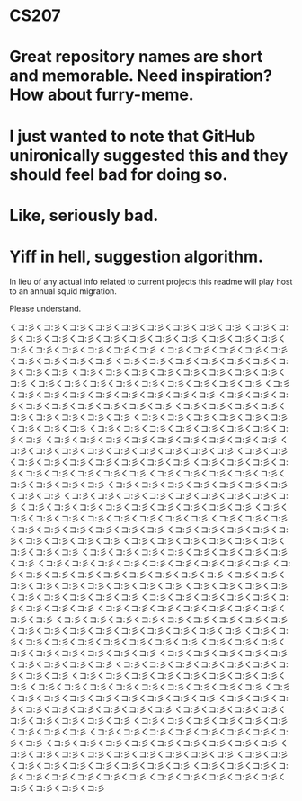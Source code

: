 # CS207
# Great repository names are short and memorable. Need inspiration? How about furry-meme. 
# I just wanted to note that GitHub unironically suggested this and they should feel bad for doing so.
# Like, seriously bad.
# Yiff in hell, suggestion algorithm.

In lieu of any actual info related to current projects this readme will play host to an annual squid migration.

Please understand.

くコ:彡くコ:彡くコ:彡くコ:彡くコ:彡くコ:彡くコ:彡くコ:彡くコ:彡
くコ:彡くコ:彡くコ:彡くコ:彡くコ:彡くコ:彡くコ:彡くコ:彡くコ:彡
くコ:彡くコ:彡くコ:彡くコ:彡くコ:彡くコ:彡くコ:彡くコ:彡くコ:彡
くコ:彡くコ:彡くコ:彡くコ:彡くコ:彡くコ:彡くコ:彡くコ:彡くコ:彡
くコ:彡くコ:彡くコ:彡くコ:彡くコ:彡くコ:彡くコ:彡くコ:彡くコ:彡
くコ:彡くコ:彡くコ:彡くコ:彡くコ:彡くコ:彡くコ:彡くコ:彡くコ:彡
くコ:彡くコ:彡くコ:彡くコ:彡くコ:彡くコ:彡くコ:彡くコ:彡くコ:彡
くコ:彡くコ:彡くコ:彡くコ:彡くコ:彡くコ:彡くコ:彡くコ:彡くコ:彡
くコ:彡くコ:彡くコ:彡くコ:彡くコ:彡くコ:彡くコ:彡くコ:彡くコ:彡
くコ:彡くコ:彡くコ:彡くコ:彡くコ:彡くコ:彡くコ:彡くコ:彡くコ:彡
くコ:彡くコ:彡くコ:彡くコ:彡くコ:彡くコ:彡くコ:彡くコ:彡くコ:彡
くコ:彡くコ:彡くコ:彡くコ:彡くコ:彡くコ:彡くコ:彡くコ:彡くコ:彡
くコ:彡くコ:彡くコ:彡くコ:彡くコ:彡くコ:彡くコ:彡くコ:彡くコ:彡
くコ:彡くコ:彡くコ:彡くコ:彡くコ:彡くコ:彡くコ:彡くコ:彡くコ:彡
くコ:彡くコ:彡くコ:彡くコ:彡くコ:彡くコ:彡くコ:彡くコ:彡くコ:彡
くコ:彡くコ:彡くコ:彡くコ:彡くコ:彡くコ:彡くコ:彡くコ:彡くコ:彡
くコ:彡くコ:彡くコ:彡くコ:彡くコ:彡くコ:彡くコ:彡くコ:彡くコ:彡
くコ:彡くコ:彡くコ:彡くコ:彡くコ:彡くコ:彡くコ:彡くコ:彡くコ:彡
くコ:彡くコ:彡くコ:彡くコ:彡くコ:彡くコ:彡くコ:彡くコ:彡くコ:彡
くコ:彡くコ:彡くコ:彡くコ:彡くコ:彡くコ:彡くコ:彡くコ:彡くコ:彡
くコ:彡くコ:彡くコ:彡くコ:彡くコ:彡くコ:彡くコ:彡くコ:彡くコ:彡
くコ:彡くコ:彡くコ:彡くコ:彡くコ:彡くコ:彡くコ:彡くコ:彡くコ:彡
くコ:彡くコ:彡くコ:彡くコ:彡くコ:彡くコ:彡くコ:彡くコ:彡くコ:彡
くコ:彡くコ:彡くコ:彡くコ:彡くコ:彡くコ:彡くコ:彡くコ:彡くコ:彡
くコ:彡くコ:彡くコ:彡くコ:彡くコ:彡くコ:彡くコ:彡くコ:彡くコ:彡
くコ:彡くコ:彡くコ:彡くコ:彡くコ:彡くコ:彡くコ:彡くコ:彡くコ:彡
くコ:彡くコ:彡くコ:彡くコ:彡くコ:彡くコ:彡くコ:彡くコ:彡くコ:彡
くコ:彡くコ:彡くコ:彡くコ:彡くコ:彡くコ:彡くコ:彡くコ:彡くコ:彡
くコ:彡くコ:彡くコ:彡くコ:彡くコ:彡くコ:彡くコ:彡くコ:彡くコ:彡
くコ:彡くコ:彡くコ:彡くコ:彡くコ:彡くコ:彡くコ:彡くコ:彡くコ:彡
くコ:彡くコ:彡くコ:彡くコ:彡くコ:彡くコ:彡くコ:彡くコ:彡くコ:彡
くコ:彡くコ:彡くコ:彡くコ:彡くコ:彡くコ:彡くコ:彡くコ:彡くコ:彡
くコ:彡くコ:彡くコ:彡くコ:彡くコ:彡くコ:彡くコ:彡くコ:彡くコ:彡
くコ:彡くコ:彡くコ:彡くコ:彡くコ:彡くコ:彡くコ:彡くコ:彡くコ:彡
くコ:彡くコ:彡くコ:彡くコ:彡くコ:彡くコ:彡くコ:彡くコ:彡くコ:彡
くコ:彡くコ:彡くコ:彡くコ:彡くコ:彡くコ:彡くコ:彡くコ:彡くコ:彡
くコ:彡くコ:彡くコ:彡くコ:彡くコ:彡くコ:彡くコ:彡くコ:彡くコ:彡
くコ:彡くコ:彡くコ:彡くコ:彡くコ:彡くコ:彡くコ:彡くコ:彡くコ:彡
くコ:彡くコ:彡くコ:彡くコ:彡くコ:彡くコ:彡くコ:彡くコ:彡くコ:彡
くコ:彡くコ:彡くコ:彡くコ:彡くコ:彡くコ:彡くコ:彡くコ:彡くコ:彡
くコ:彡くコ:彡くコ:彡くコ:彡くコ:彡くコ:彡くコ:彡くコ:彡くコ:彡
くコ:彡くコ:彡くコ:彡くコ:彡くコ:彡くコ:彡くコ:彡くコ:彡くコ:彡
くコ:彡くコ:彡くコ:彡くコ:彡くコ:彡くコ:彡くコ:彡くコ:彡くコ:彡
くコ:彡くコ:彡くコ:彡くコ:彡くコ:彡くコ:彡くコ:彡くコ:彡くコ:彡
くコ:彡くコ:彡くコ:彡くコ:彡くコ:彡くコ:彡くコ:彡くコ:彡くコ:彡
くコ:彡くコ:彡くコ:彡くコ:彡くコ:彡くコ:彡くコ:彡くコ:彡くコ:彡
くコ:彡くコ:彡くコ:彡くコ:彡くコ:彡くコ:彡くコ:彡くコ:彡くコ:彡
くコ:彡くコ:彡くコ:彡くコ:彡くコ:彡くコ:彡くコ:彡くコ:彡くコ:彡
くコ:彡くコ:彡くコ:彡くコ:彡くコ:彡くコ:彡くコ:彡くコ:彡くコ:彡
